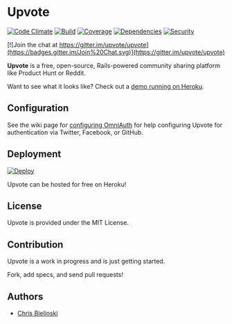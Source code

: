 # Upvote

[![Code Climate](https://codeclimate.com/github/upvote/upvote/badges/gpa.svg)](https://codeclimate.com/github/upvote/upvote)
[![Build](https://travis-ci.org/upvote/upvote.svg)](https://travis-ci.org/upvote/upvote)
[![Coverage](https://coveralls.io/repos/upvote/upvote/badge.svg)](https://coveralls.io/r/upvote/upvote)
[![Dependencies](https://gemnasium.com/upvote/upvote.svg)](https://gemnasium.com/upvote/upvote)
[![Security](https://hakiri.io/github/upvote/upvote/master.svg)](https://hakiri.io/github/upvote/upvote/master/shield)

[![Join the chat at https://gitter.im/upvote/upvote](https://badges.gitter.im/Join%20Chat.svg)](https://gitter.im/upvote/upvote)

**Upvote** is a free, open-source, Rails-powered community sharing platform like Product Hunt or Reddit.

Want to see what it looks like? Check out a [demo running on Heroku](https://upvote-demo.herokuapp.com/).

## Configuration

See the wiki page for [configuring OmniAuth](https://github.com/upvote/upvote/wiki/Configuring-OmniAuth) for help configuring Upvote for authentication via Twitter, Facebook, or GitHub.

## Deployment

[![Deploy](https://www.herokucdn.com/deploy/button.png)](https://heroku.com/deploy)

Upvote can be hosted for free on Heroku!

## License

Upvote is provided under the MIT License.

## Contribution

Upvote is a work in progress and is just getting started.

Fork, add specs, and send pull requests!

## Authors

* [Chris Bielinski](https://github.com/chrisb)
